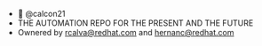 - 👋 @calcon21
- THE AUTOMATION REPO FOR THE PRESENT AND THE FUTURE
- Ownered by rcalva@redhat.com and hernanc@redhat.com

<!---
calcon21/calcon21 is a ✨ special ✨ repository because its `README.md` (this file) appears on your GitHub profile.
You can click the Preview link to take a look at your changes.
--->
